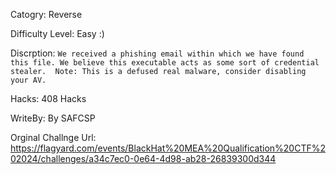 Catogry: Reverse

Difficulty Level:  Easy :)

Discrption: ```We received a phishing email within which we have found this file. We believe this executable acts as some sort of credential stealer. 
Note: This is a defused real malware, consider disabling your AV. ```

Hacks: 408  Hacks

WriteBy: By SAFCSP

Orginal Challnge Url: https://flagyard.com/events/BlackHat%20MEA%20Qualification%20CTF%202024/challenges/a34c7ec0-0e64-4d98-ab28-26839300d344
